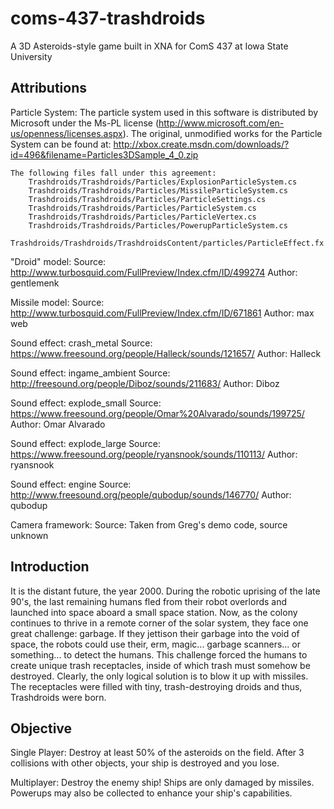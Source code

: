 coms-437-trashdroids
====================

A 3D Asteroids-style game built in XNA for ComS 437 at Iowa State University

Attributions
------------

Particle System:
	The particle system used in this software is distributed by Microsoft under the Ms-PL license (http://www.microsoft.com/en-us/openness/licenses.aspx). The original, unmodified works for the Particle System can be found at: http://xbox.create.msdn.com/downloads/?id=496&filename=Particles3DSample_4_0.zip
	
	The following files fall under this agreement:
		Trashdroids/Trashdroids/Particles/ExplosionParticleSystem.cs
		Trashdroids/Trashdroids/Particles/MissileParticleSystem.cs
		Trashdroids/Trashdroids/Particles/ParticleSettings.cs
		Trashdroids/Trashdroids/Particles/ParticleSystem.cs
		Trashdroids/Trashdroids/Particles/ParticleVertex.cs
		Trashdroids/Trashdroids/Particles/PowerupParticleSystem.cs
		Trashdroids/Trashdroids/TrashdroidsContent/particles/ParticleEffect.fx
     
"Droid" model:
    Source:               http://www.turbosquid.com/FullPreview/Index.cfm/ID/499274
    Author:               gentlemenk
     
Missile model:
    Source:               http://www.turbosquid.com/FullPreview/Index.cfm/ID/671861
    Author:               max web
     
Sound effect: crash_metal
    Source:               https://www.freesound.org/people/Halleck/sounds/121657/
    Author:               Halleck
     
Sound effect: ingame_ambient 
    Source:               http://freesound.org/people/Diboz/sounds/211683/
    Author:               Diboz
 
Sound effect: explode_small
    Source:               https://www.freesound.org/people/Omar%20Alvarado/sounds/199725/
    Author:               Omar Alvarado
     
Sound effect: explode_large
    Source:               https://www.freesound.org/people/ryansnook/sounds/110113/
    Author:               ryansnook
     
Sound effect: engine
    Source:               http://www.freesound.org/people/qubodup/sounds/146770/
    Author:               qubodup
     
Camera framework:
    Source:               Taken from Greg's demo code, source unknown

Introduction
------------

It is the distant future, the year 2000. During the robotic uprising of the late 90's, the last remaining humans fled from their robot overlords and launched into space aboard a small space station. Now, as the colony continues to thrive in a remote corner of the solar system, they face one great challenge: garbage. If they jettison their garbage into the void of space, the robots could use their, erm, magic... garbage scanners... or something... to detect the humans. This challenge forced the humans to create unique trash receptacles, inside of which trash must somehow be destroyed. Clearly, the only logical solution is to blow it up with missiles. The receptacles were filled with tiny, trash-destroying droids and thus, Trashdroids were born.


Objective
---------

Single Player:
	Destroy at least 50% of the asteroids on the field. After 3 collisions
	with other objects, your ship is destroyed and you lose.

Multiplayer:
	Destroy the enemy ship! Ships are only damaged by missiles. Powerups may
	also be collected to enhance your ship's capabilities.

<!---
Controls
--------
╔═════════════════════╦═════════════╦════════════════════╗
║       Control       ║  Keyboard   ║      Gamepad       ║
╠═════════════════════╬═════════════╬════════════════════╣
║ Ship Movement       ║             ║                    ║
║   Forward/Backward  ║ W/S         ║ L Stick Up/Down    ║
║   Strafe Left/Right ║ A/D         ║ L Stick Left/Right ║
║   Yaw               ║ Q/E         ║ Left/Right Bumpers ║
║   Pitch             ║ Up/Down     ║ R Stick Up/Down    ║
║   Roll              ║ Left/Right  ║ R Stick Left/Right ║
║   Stabilizer        ║ L Shift     ║ Left Trigger       ║
║   Fire weapon       ║ Space       ║ Right Trigger      ║
║ Menu Controls       ║             ║                    ║
║   Menu Navigation   ║ Up/Down     ║ D-Pad Up/Down      ║
║   Menu Selection    ║ Space/Enter ║ Start/A            ║
║ Toggle Fullscreen   ║ Backspace   ║ N/A                ║
╚═════════════════════╩═════════════╩════════════════════╝
-->


